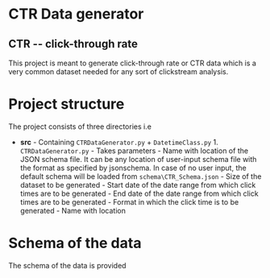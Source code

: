 # CTR Data generator 
## CTR -- click-through rate

This project is meant to generate click-through rate or CTR data which is a very common dataset needed for any sort of clickstream analysis. 

# Project structure
The project consists of three directories i.e
* **src** - Containing `CTRDataGenerator.py` + `DatetimeClass.py`
          1.  `CTRDataGenerator.py` - Takes parameters <schemafile> <size> <startdate> <enddate> <timeformat> <outputfile>
                <schemafile> - Name with location of the JSON schema file. It can be any location of user-input schema file with the                                      format as specified by jsonschema. In case of no user input, the default schema will be loaded from                                        `schema\CTR_Schema.json` 
                <size>       - Size of the dataset to be generated
                <startdate>  - Start date of the date range from which click times are to be generated
                <enddate>    - End date of the date range from which click times are to be generated
                <timeformat> - Format in which the click time is to be generated
                <outputfile> - Name with location  


# Schema of the data
The schema of the data is provided 

